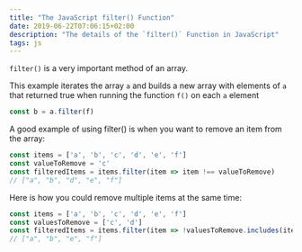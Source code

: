 ```yaml
---
title: "The JavaScript filter() Function"
date: 2019-06-22T07:06:15+02:00
description: "The details of the `filter()` Function in JavaScript"
tags: js
---
```


`filter()` is a very important method of an array.

This example iterates the array `a` and builds a new array with elements of `a` that returned true when running the function `f()` on each `a` element

```js
const b = a.filter(f)
```

A good example of using filter() is when you want to remove an item from the array:

```js
const items = ['a', 'b', 'c', 'd', 'e', 'f']
const valueToRemove = 'c'
const filteredItems = items.filter(item => item !== valueToRemove)
// ["a", "b", "d", "e", "f"]
```

Here is how you could remove multiple items at the same time:

```js
const items = ['a', 'b', 'c', 'd', 'e', 'f']
const valuesToRemove = ['c', 'd']
const filteredItems = items.filter(item => !valuesToRemove.includes(item))
// ["a", "b", "e", "f"]
```
